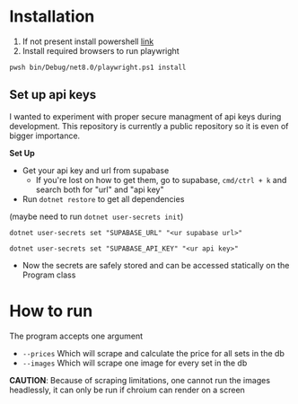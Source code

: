 # Installation

1. If not present install powershell [link](https://learn.microsoft.com/en-us/powershell/scripting/install/installing-powershell?view=powershell-7.4)
2. Install required browsers to run playwright

`pwsh bin/Debug/net8.0/playwright.ps1 install`

## Set up api keys

I wanted to experiment with proper secure managment of api keys during development. 
This repository is currently a public repository so it is even of bigger importance.

**Set Up**

- Get your api key and url from supabase
    - If you're lost on how to get them, go to supabase, `cmd/ctrl + k` and search both for "url" and "api key"
- Run `dotnet restore` to get all dependencies

(maybe need to run `dotnet user-secrets init`)

`dotnet user-secrets set "SUPABASE_URL" "<ur supabase url>"`

`dotnet user-secrets set "SUPABASE_API_KEY" "<ur api key>"`

- Now the secrets are safely stored and can be accessed statically on the Program class

# How to run

The program accepts one argument

- `--prices` Which will scrape and calculate the price for all sets in the db
- `--images` Which will scrape one image for every set in the db 

**CAUTION**: Because of scraping limitations, one cannot run the images headlessly, it can only be run if chroium can render on a screen